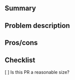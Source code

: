 ## Summary

## Problem description

## Pros/cons
<!-- Expectations for PRs: https://safetyculture.atlassian.net/wiki/spaces/ENG/pages/2881716914/RFC66+Pull+Request+Code+Review+Standards -->

<!-- Have you included a short summary of what the PR does, a description of the problem being solved and the pros/cons of the approach? -->

## Checklist
<!-- Does it make sense for this PR to be of this size? If the PR is large, consider breaking it down into smaller incremental PRs. -->
[ ] Is this PR a reasonable size?

<!-- Everyone merges their own PRs. Respond to reviewer feedback before merging. Try to avoid taking feedback personally. -->
